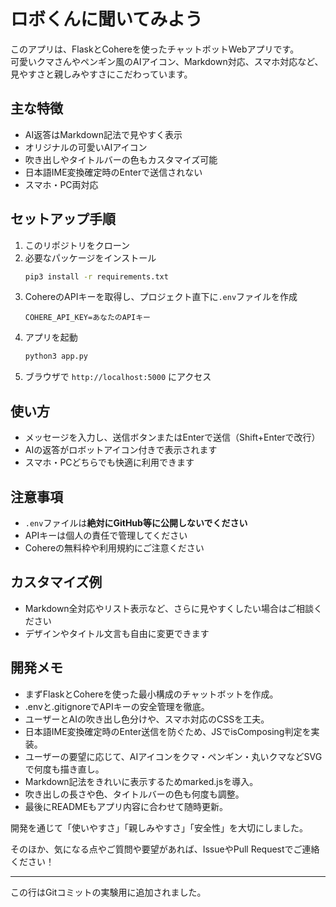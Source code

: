 # ロボくんに聞いてみよう

このアプリは、FlaskとCohereを使ったチャットボットWebアプリです。  
可愛いクマさんやペンギン風のAIアイコン、Markdown対応、スマホ対応など、見やすさと親しみやすさにこだわっています。

## 主な特徴
- AI返答はMarkdown記法で見やすく表示
- オリジナルの可愛いAIアイコン
- 吹き出しやタイトルバーの色もカスタマイズ可能
- 日本語IME変換確定時のEnterで送信されない
- スマホ・PC両対応

## セットアップ手順
1. このリポジトリをクローン
2. 必要なパッケージをインストール
   ```bash
   pip3 install -r requirements.txt
   ```
3. CohereのAPIキーを取得し、プロジェクト直下に`.env`ファイルを作成
   ```
   COHERE_API_KEY=あなたのAPIキー
   ```
4. アプリを起動
   ```bash
   python3 app.py
   ```
5. ブラウザで `http://localhost:5000` にアクセス


## 使い方
- メッセージを入力し、送信ボタンまたはEnterで送信（Shift+Enterで改行）
- AIの返答がロボットアイコン付きで表示されます
- スマホ・PCどちらでも快適に利用できます

## 注意事項
- `.env`ファイルは**絶対にGitHub等に公開しないでください**
- APIキーは個人の責任で管理してください
- Cohereの無料枠や利用規約にご注意ください

## カスタマイズ例
- Markdown全対応やリスト表示など、さらに見やすくしたい場合はご相談ください
- デザインやタイトル文言も自由に変更できます

## 開発メモ

- まずFlaskとCohereを使った最小構成のチャットボットを作成。
- .envと.gitignoreでAPIキーの安全管理を徹底。
- ユーザーとAIの吹き出し色分けや、スマホ対応のCSSを工夫。
- 日本語IME変換確定時のEnter送信を防ぐため、JSでisComposing判定を実装。
- ユーザーの要望に応じて、AIアイコンをクマ・ペンギン・丸いクマなどSVGで何度も描き直し。
- Markdown記法をきれいに表示するためmarked.jsを導入。
- 吹き出しの長さや色、タイトルバーの色も何度も調整。
- 最後にREADMEもアプリ内容に合わせて随時更新。

開発を通じて「使いやすさ」「親しみやすさ」「安全性」を大切にしました。

そのほか、気になる点やご質問や要望があれば、IssueやPull Requestでご連絡ください！ 

<script src="https://cdn.jsdelivr.net/npm/marked/marked.min.js"></script> 

---

この行はGitコミットの実験用に追加されました。 